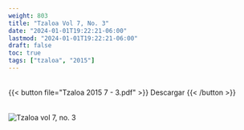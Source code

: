 ```yaml
---
weight: 803
title: "Tzaloa Vol 7, No. 3"
date: "2024-01-01T19:22:21-06:00"
lastmod: "2024-01-01T19:22:21-06:00"
draft: false
toc: true
tags: ["tzaloa", "2015"]
---
```

######
{{< button file="Tzaloa 2015 7 - 3.pdf" >}}   Descargar {{< /button >}} 
######
![Tzaloa vol 7, no. 3](images/portada/7-3.jpeg)